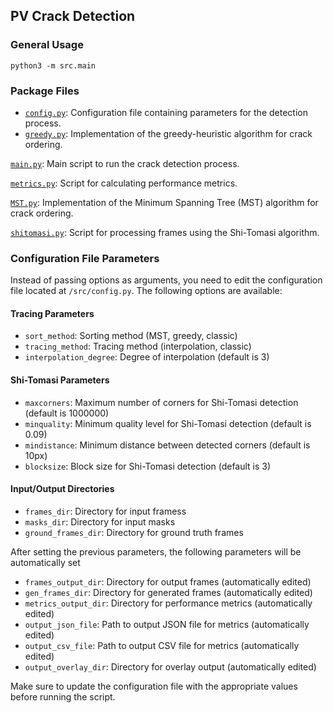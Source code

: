 
## PV Crack Detection
### General Usage
`python3 -m src.main`


### Package Files

- [`config.py`](./config.py): Configuration file containing parameters for the detection process.
- [`greedy.py`](./greedy.py): Implementation of the greedy-heuristic algorithm for crack ordering.

[`main.py`](./main.py): Main script to run the crack detection process.

[`metrics.py`](./metrics.py): Script for calculating performance metrics.

[`MST.py`](./MST.py): Implementation of the Minimum Spanning Tree (MST) algorithm for crack ordering.

[`shitomasi.py`](./shitomasi.py): Script for processing frames using the Shi-Tomasi algorithm.


### Configuration File Parameters
Instead of passing options as arguments, you need to edit the configuration file located at `/src/config.py`. The following options are available:

#### Tracing Parameters
* `sort_method`: Sorting method (MST, greedy, classic)
* `tracing_method`: Tracing method (interpolation, classic)
* `interpolation_degree`: Degree of interpolation (default is 3)

#### Shi-Tomasi Parameters
* `maxcorners`: Maximum number of corners for Shi-Tomasi detection (default is 1000000)
* `minquality`: Minimum quality level for Shi-Tomasi detection (default is 0.09)
* `mindistance`: Minimum distance between detected corners (default is 10px)
* `blocksize`: Block size for Shi-Tomasi detection (default is 3)

#### Input/Output Directories
* `frames_dir`: Directory for input framess
* `masks_dir`: Directory for input masks
* `ground_frames_dir`: Directory for ground truth frames

After setting the previous parameters, the following parameters will be automatically set
* `frames_output_dir`: Directory for output frames (automatically edited)
* `gen_frames_dir`: Directory for generated frames (automatically edited)
* `metrics_output_dir`: Directory for performance metrics (automatically edited)
* `output_json_file`: Path to output JSON file for metrics (automatically edited)
* `output_csv_file`: Path to output CSV file for metrics (automatically edited)
* `output_overlay_dir`: Directory for overlay output (automatically edited)

Make sure to update the configuration file with the appropriate values before running the script.